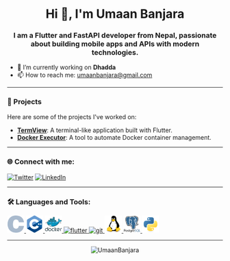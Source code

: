 <h1 align="center">Hi 👋, I'm Umaan Banjara</h1>
<h3 align="center">I am a Flutter and FastAPI developer from Nepal, passionate about building mobile apps and APIs with modern technologies.</h3>

- 🔭 I’m currently working on **Dhadda**  
- 📫 How to reach me: [umaanbanjara@gmail.com](mailto:umaanbanjara@gmail.com)  

---

### 🚀 Projects

Here are some of the projects I've worked on:

- [**TermView**](https://github.com/UmaanBanjara/TermView): A terminal-like application built with Flutter.
- [**Docker Executor**](https://github.com/UmaanBanjara/docker-executor): A tool to automate Docker container management.

---

### 🌐 Connect with me:

<p align="left">
  <a href="https://x.com/dma4870" target="blank"><img align="center" src="https://raw.githubusercontent.com/rahuldkjain/github-profile-readme-generator/master/src/images/icons/Social/twitter.svg" alt="Twitter" height="30" width="40" /></a>
  <a href="https://www.linkedin.com/in/umaan-b-a3398b2a5/" target="blank"><img align="center" src="https://raw.githubusercontent.com/rahuldkjain/github-profile-readme-generator/master/src/images/icons/Social/linked-in-alt.svg" alt="LinkedIn" height="30" width="40" /></a>
</p>

---

### 🛠️ Languages and Tools:

<p align="left">
  <a href="https://www.cprogramming.com/" target="_blank" rel="noreferrer"> <img src="https://raw.githubusercontent.com/devicons/devicon/master/icons/c/c-original.svg" alt="c" width="40" height="40"/> </a>
  <a href="https://www.w3schools.com/cpp/" target="_blank" rel="noreferrer"> <img src="https://raw.githubusercontent.com/devicons/devicon/master/icons/cplusplus/cplusplus-original.svg" alt="cplusplus" width="40" height="40"/> </a>
  <a href="https://www.docker.com/" target="_blank" rel="noreferrer"> <img src="https://raw.githubusercontent.com/devicons/devicon/master/icons/docker/docker-original-wordmark.svg" alt="docker" width="40" height="40"/> </a>
  <a href="https://flutter.dev" target="_blank" rel="noreferrer"> <img src="https://www.vectorlogo.zone/logos/flutterio/flutterio-icon.svg" alt="flutter" width="40" height="40"/> </a>
  <a href="https://git-scm.com/" target="_blank" rel="noreferrer"> <img src="https://www.vectorlogo.zone/logos/git-scm/git-scm-icon.svg" alt="git" width="40" height="40"/> </a>
  <a href="https://www.linux.org/" target="_blank" rel="noreferrer"> <img src="https://raw.githubusercontent.com/devicons/devicon/master/icons/linux/linux-original.svg" alt="linux" width="40" height="40"/> </a>
  <a href="https://www.postgresql.org" target="_blank" rel="noreferrer"> <img src="https://raw.githubusercontent.com/devicons/devicon/master/icons/postgresql/postgresql-original-wordmark.svg" alt="postgresql" width="40" height="40"/> </a>
  <a href="https://www.python.org" target="_blank" rel="noreferrer"> <img src="https://raw.githubusercontent.com/devicons/devicon/master/icons/python/python-original.svg" alt="python" width="40" height="40"/> </a>
</p>

---

<p align="center">
  <img src="https://github-readme-stats.vercel.app/api/top-langs?username=umaanbanjara&show_icons=true&locale=en&layout=compact" alt="UmaanBanjara" />
</p>

